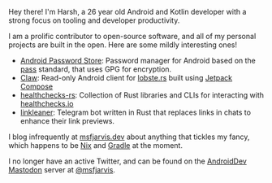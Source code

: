 Hey there! I'm Harsh, a 26 year old Android and Kotlin developer with a strong focus on tooling and developer productivity.

I am a prolific contributor to open-source software, and all of my personal projects are built in the open. Here are some mildly interesting ones!

- [Android Password Store](https://github.com/Android-Password-Store/Android-Password-Store): Password manager for Android based on the [pass](https://passwordstore.org/) standard, that uses GPG for encryption.
- [Claw](https://github.com/msfjarvis/compose-lobsters): Read-only Android client for [lobste.rs](https://lobste.rs/) built using [Jetpack Compose](https://developer.android.com/jetpack/compose)
- [healthchecks-rs](https://github.com/msfjarvis/healthchecks-rs): Collection of Rust libraries and CLIs for interacting with [healthchecks.io](https://healthchecks.io)
- [linkleaner](https://github.com/msfjarvis/linkleaner): Telegram bot written in Rust that replaces links in chats to enhance their link previews.

I blog infrequently at [msfjarvis.dev](https://msfjarvis.dev/) about anything that tickles my fancy, which happens to be [Nix](https://nixos.org/) and [Gradle](https://gradle.org/) at the moment.

I no longer have an active Twitter, and can be found on the [AndroidDev Mastodon](https://androiddev.social/) server at [@msfjarvis](https://androiddev.social/@msfjarvis).
